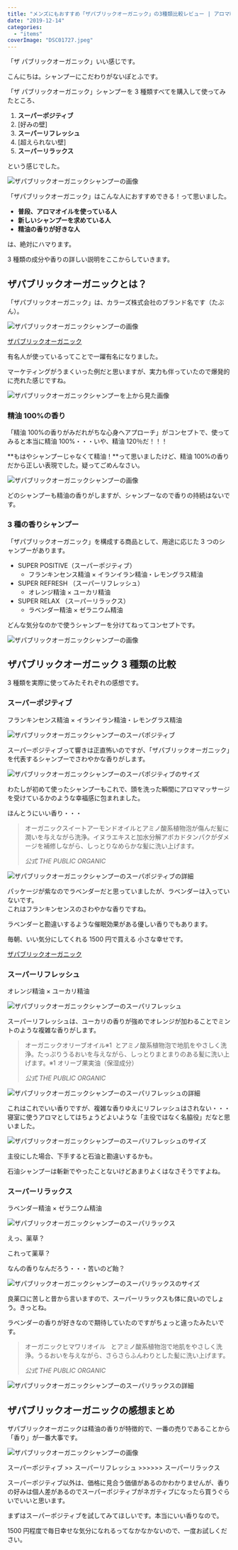 ```yaml
---
title: "メンズにもおすすめ「ザパブリックオーガニック」の3種類比較レビュー | アロマ精油シャンプー"
date: "2019-12-14"
categories:
  - "items"
coverImage: "DSC01727.jpeg"
---
```


「ザ パブリックオーガニック」いい感じです。

こんにちは。シャンプーにこだわりがないぽとふです。

「ザ パブリックオーガニック」シャンプーを 3 種類すべてを購入して使ってみたところ、

1. **スーパーポジティブ**
2. \[好みの壁\]
3. **スーパーリフレッシュ**
4. \[超えられない壁\]
5. **スーパーリラックス**

という感じでした。

![ザパブリックオーガニックシャンプーの画像](images/DSC01727.jpeg)

「ザパブリックオーガニック」はこんな人におすすめできる！って思いました。

- **普段、アロマオイルを使っている人**
- **新しいシャンプーを求めている人**
- **精油の香りが好きな人**

は、絶対にハマります。

3 種類の成分や香りの詳しい説明をここからしていきます。

## ザパブリックオーガニックとは？

「ザパブリックオーガニック」は、カラーズ株式会社のブランド名です（たぶん）。

![ザパブリックオーガニックシャンプーの画像](images/DSC01740.jpeg)

[ザパブリックオーガニック](https://amzn.to/3qsVPQo)

有名人が使っているってことで一躍有名になりました。

マーケティングがうまくいった例だと思いますが、実力も伴っていたので爆発的に売れた感じですね。

![ザパブリックオーガニックシャンプーを上から見た画像](images/DSC01742.jpeg)

### 精油 100%の香り

「精油 100%の香りがみだれがちな心身へアプローチ」がコンセプトで、使ってみると本当に精油 100%・・・いや、精油 120％だ！！！

**もはやシャンプーじゃなくて精油！**って思いましたけど、精油 100%の香りだから正しい表現でした。疑ってごめんなさい。

![ザパブリックオーガニックシャンプーの画像](images/DSC01728.jpeg)

どのシャンプーも精油の香りがしますが、シャンプーなので香りの持続はないです。

### 3 種の香りシャンプー

「ザパブリックオーガニック」を構成する商品として、用途に応じた 3 つのシャンプーがあります。

- SUPER POSITIVE（スーパーポジティブ）
  - フランキンセンス精油 × イランイラン精油・レモングラス精油
- SUPER REFRESH （スーパーリフレッシュ）
  - オレンジ精油 × ユーカリ精油
- SUPER RELAX （スーパーリラックス）
  - ラベンダー精油 × ゼラニウム精油

どんな気分なのかで使うシャンプーを分けてねってコンセプトです。

![ザパブリックオーガニックシャンプーの画像](images/DSC01743.jpeg)

## ザパブリックオーガニック 3 種類の比較

3 種類を実際に使ってみたそれぞれの感想です。

### スーパーポジティブ

フランキンセンス精油 × イランイラン精油・レモングラス精油

![ザパブリックオーガニックシャンプーのスーパポジティブ](images/DSC01737.jpeg)

スーパーポジティブって響きは正直怖いのですが、「ザパブリックオーガニック」を代表するシャンプーでさわやかな香りがします。

![ザパブリックオーガニックシャンプーのスーパポジティブのサイズ](images/DSC01745.jpeg)

わたしが初めて使ったシャンプーもこれで、頭を洗った瞬間にアロママッサージを受けているかのような幸福感に包まれました。

ほんとうにいい香り・・・

> オーガニックスイートアーモンドオイルとアミノ酸系植物泡が傷んだ髪に潤いを与えながら洗浄。イヌラエキスと加水分解アボカドタンパクがダメージを補修しながら、しっとりなめらかな髪に洗い上げます。
>
> _公式 THE PUBLIC ORGANIC_

![ザパブリックオーガニックシャンプーのスーパポジティブの詳細](images/DSC01733.jpeg)

パッケージが紫なのでラベンダーだと思っていましたが、ラベンダーは入っていないです。  
これはフランキンセンスのさわやかな香りですね。

ラベンダーと勘違いするような催眠効果がある優しい香りでもあります。

毎朝、いい気分にしてくれる 1500 円で買える 小さな幸せです。

[ザパブリックオーガニック](https://amzn.to/3qsVPQo)

### スーパーリフレッシュ

オレンジ精油 × ユーカリ精油

![ザパブリックオーガニックシャンプーのスーパリフレッシュ](images/DSC01736.jpeg)

スーパーリフレッシュは、ユーカリの香りが強めでオレンジが加わることでミントのような複雑な香りがします。

> オーガニックオリーブオイル※1  とアミノ酸系植物泡で地肌をやさしく洗浄。たっぷりうるおいを与えながら、しっとりまとまりのある髪に洗い上げます。※1 オリーブ果実油（保湿成分）
>
> _公式 THE PUBLIC ORGANIC_

![ザパブリックオーガニックシャンプーのスーパリフレッシュの詳細](images/DSC01734.jpeg)

これはこれでいい香りですが、複雑な香りゆえにリフレッシュはされない・・・寝室に使うアロマとしてはちょうどよいような「主役ではなく名脇役」だなと思いました。

![ザパブリックオーガニックシャンプーのスーパリフレッシュのサイズ](images/DSC01744.jpeg)

主役にした場合、下手すると石油と勘違いするかも。

石油シャンプーは斬新でやったことないけどあまりよくはなさそうですよね。

### スーパーリラックス

ラベンダー精油 × ゼラニウム精油

![ザパブリックオーガニックシャンプーのスーパリラックス](images/DSC01738.jpeg)

えっ、薬草？

これって薬草？

なんの香りなんだろう・・・苦いのど飴？

![ザパブリックオーガニックシャンプーのスーパリラックスのサイズ](images/DSC01746.jpeg)

良薬口に苦しと昔から言いますので、スーパーリラックスも体に良いのでしょう。きっとね。

ラベンダーの香りが好きなので期待していたのですがちょっと違ったみたいです。

> オーガニックヒマワリオイル   とアミノ酸系植物泡で地肌をやさしく洗浄。うるおいを与えながら、さらさらふんわりとした髪に洗い上げます。
>
> _公式 THE PUBLIC ORGANIC_

![ザパブリックオーガニックシャンプーのスーパリラックスの詳細](images/DSC01732.jpeg)

## ザパブリックオーガニックの感想まとめ

ザパブリックオーガニックは精油の香りが特徴的で、一番の売りであることから「香り」が一番大事です。

![ザパブリックオーガニックシャンプーの画像](images/DSC01741.jpeg)

スーパーポジティブ >> スーパーリフレッシュ >>>>>> スーパーリラックス

スーパーポジティブ以外は、価格に見合う価値があるのかわかりませんが、香りの好みは個人差があるのでスーパーポジティブがネガティブになったら買うぐらいでいいと思います。

まずはスーパーポジティブを試してみてほしいです。本当にいい香りなので。

1500 円程度で毎日幸せな気分になれるってなかなかないので、一度お試しください。
